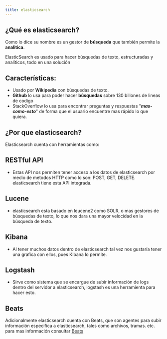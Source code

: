 ```yaml
---
title: elasticsearch
---
```

## ¿Qué es elasticsearch?

Como lo dice su nombre es un gestor de **búsqueda** que también permite la **analitica**.

ElasticSearch es usado para hacer búsquedas de texto, estructuradas y analíticos, todo en una solución

## Características:

- Usado por **Wikipedia** con búsquedas de texto.
- **Github** lo usa para poder hacer **búsquedas** sobre 130  billones de lineas de codigo
- StackOverflow lo usa para encontrar preguntas y respuestas "***mas-como-esto***" de forma que el usuario encuentre mas rápido lo que quiera.

## ¿Por que elasticsearch?
Elasticsearch cuenta con herramientas como:

## RESTful API
 - Estas API nos permiten tener acceso a los datos de elasticsearch por medio de metodos HTTP como lo son: POST, GET, DELETE. elasticsearch tiene esta API integrada.

## Lucene

 - elasticsearch esta basado en leucene2 como SOLR, o mas gestores de búsquedas de texto, lo que nos dara una mayor velocidad en la búsqueda de texto.

 
## Kibana
 - Al tener muchos datos dentro de elasticsearch tal vez nos gustaría tener una grafica con ellos, pues Kibana lo permite.

## Logstash

 - Sirve como sistema que se encargue de subir información de logs dentro del servidor a elasticsearch, logstash es una herramienta para hacer esto.

## Beats
Adicionalmente elasticsearch cuenta con Beats, que son agentes  para subir información especifica a elasticsearch, tales como archivos, tramas. etc. para mas información consultar [Beats](https://www.elastic.co/downloads/elasticsearch)